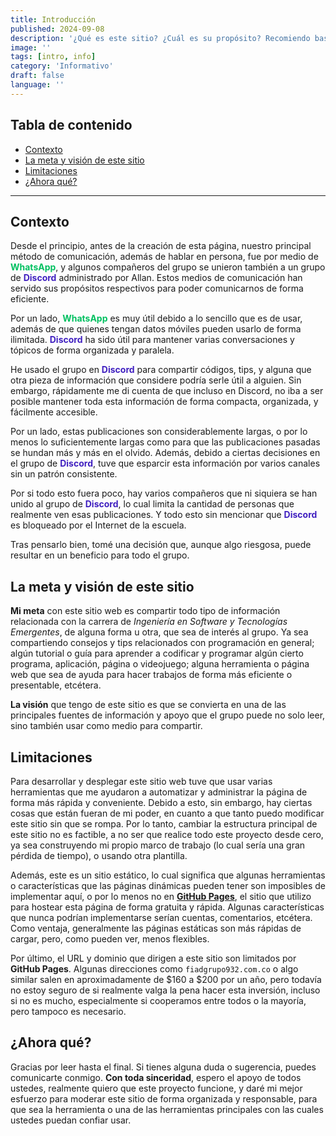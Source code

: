 ```yaml
---
title: Introducción
published: 2024-09-08
description: '¿Qué es este sitio? ¿Cuál es su propósito? Recomiendo bastante que leas esta publicación.'
image: ''
tags: [intro, info]
category: 'Informativo'
draft: false 
language: ''
---
```

<style>
.wg, .dp, .gg { transition: color 1s; }
/* LIGHT MODE COLORS */
.wg  { color: rgb(0, 192, 96); } /* WhatsApp Green */
.dp  { color: rgb(64, 32, 192); } /* Discord Purple */
/*.gg  { color: rgb(64, 64, 64); } /* Gray Github */
/* DARK MODE COLORS */
html.dark .wg  { color: rgb(64, 255, 64); }
html.dark .dp  { color: rgb(160, 128, 255); }
/*html.dark .gg  { color: rgb(160, 160, 160); }
</style>
## Tabla de contenido
- [Contexto](#contexto)
- [La meta y visión de este sitio](#la-meta-y-visión-de-este-sitio)
- [Limitaciones](#limitaciones)
- [¿Ahora qué?](#ahora-qué)
___
## Contexto
Desde el principio, antes de la creación de esta página, nuestro principal método de comunicación, además de hablar en persona, fue por medio de <b class="wg">WhatsApp</b>, y algunos compañeros del grupo se unieron también a un grupo de <b class="dp">Discord</b> administrado por Allan. Estos medios de comunicación han servido sus propósitos respectivos para poder comunicarnos de forma eficiente.

Por un lado, <b class="wg">WhatsApp</b> es muy útil debido a lo sencillo que es de usar, además de que quienes tengan datos móviles pueden usarlo de forma ilimitada. <b class="dp">Discord</b> ha sido útil para mantener varias conversaciones y tópicos de forma organizada y paralela.

He usado el grupo en <b class="dp">Discord</b> para compartir códigos, tips, y alguna que otra pieza de información que considere podría serle útil a alguien. Sin embargo, rápidamente me di cuenta de que incluso en Discord, no iba a ser posible mantener toda esta información de forma compacta, organizada, y fácilmente accesible.

Por un lado, estas publicaciones son considerablemente largas, o por lo menos lo suficientemente largas como para que las publicaciones pasadas se hundan más y más en el olvido. Además, debido a ciertas decisiones en el grupo de <b class="dp">Discord</b>, tuve que esparcir esta información por varios canales sin un patrón consistente.

Por si todo esto fuera poco, hay varios compañeros que ni siquiera se han unido al grupo de <b class="dp">Discord</b>, lo cual limita la cantidad de personas que realmente ven esas publicaciones. Y todo esto sin mencionar que <b class="dp">Discord</b> es bloqueado por el Internet de la escuela.

Tras pensarlo bien, tomé una decisión que, aunque algo riesgosa, puede resultar en un beneficio para todo el grupo.
## La meta y visión de este sitio
**Mi meta** con este sitio web es compartir todo tipo de información relacionada con la carrera de *Ingeniería en Software y Tecnologías Emergentes*, de alguna forma u otra, que sea de interés al grupo. Ya sea compartiendo consejos y tips relacionados con programación en general; algún tutorial o guía para aprender a codificar y programar algún cierto programa, aplicación, página o videojuego; alguna herramienta o página web que sea de ayuda para hacer trabajos de forma más eficiente o presentable, etcétera.

**La visión** que tengo de este sitio es que se convierta en una de las principales fuentes de información y apoyo que el grupo puede no solo leer, sino también usar como medio para compartir.
## Limitaciones
Para desarrollar y desplegar este sitio web tuve que usar varias herramientas que me ayudaron a automatizar y administrar la página de forma más rápida y conveniente. Debido a esto, sin embargo, hay ciertas cosas que están fueran de mi poder, en cuanto a que tanto puedo modificar este sitio sin que se rompa. Por lo tanto, cambiar la estructura principal de este sitio no es factible, a no ser que realice todo este proyecto desde cero, ya sea construyendo mi propio marco de trabajo (lo cual sería una gran pérdida de tiempo), o usando otra plantilla.

Además, este es un sitio estático, lo cual significa que algunas herramientas o características que las páginas dinámicas pueden tener son imposibles de implementar aquí, o por lo menos no en **[GitHub Pages](https://pages.github.com/)**, el sitio que utilizo para hostear esta página de forma gratuita y rápida. Algunas características que nunca podrían implementarse serían cuentas, comentarios, etcétera. Como ventaja, generalmente las páginas estáticas son más rápidas de cargar, pero, como pueden ver, menos flexibles.

Por último, el URL y dominio que dirigen a este sitio son limitados por **GitHub Pages**. Algunas direcciones como `fiadgrupo932.com.co` o algo similar salen en aproximadamente de \$160 a \$200 por un año, pero todavía no estoy seguro de si realmente valga la pena hacer esta inversión, incluso si no es mucho, especialmente si cooperamos entre todos o la mayoría, pero tampoco es necesario.
## ¿Ahora qué?
Gracias por leer hasta el final. Si tienes alguna duda o sugerencia, puedes comunicarte conmigo. **Con toda sinceridad**, espero el apoyo de todos ustedes, realmente quiero que este proyecto funcione, y daré mi mejor esfuerzo para moderar este sitio de forma organizada y responsable, para que sea la herramienta o una de las herramientas principales con las cuales ustedes puedan confiar usar.
